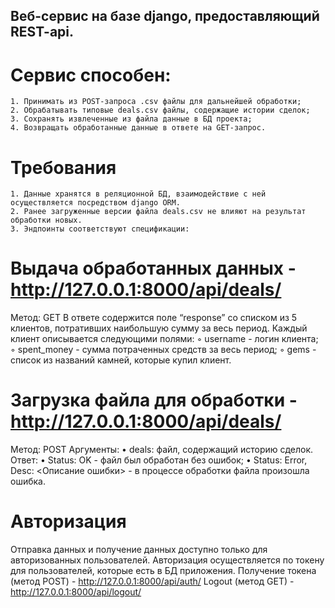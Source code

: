 ## Веб-сервис на базе django, предоставляющий REST-api.

# Сервис способен:
    1. Принимать из POST-запроса .csv файлы для дальнейшей обработки;
    2. Обрабатывать типовые deals.csv файлы, содержащие истории сделок;
    3. Сохранять извлеченные из файла данные в БД проекта;
    4. Возвращать обработанные данные в ответе на GET-запрос.

# Требования
    1. Данные хранятся в реляционной БД, взаимодействие с ней осуществляется посредством django ORM.
    2. Ранее загруженные версии файла deals.csv не влияют на результат обработки новых.
    3. Эндпоинты соответствуют спецификации:

# Выдача обработанных данных - http://127.0.0.1:8000/api/deals/
Метод: GET
    В ответе содержится поле “response” со списком из 5 клиентов, потративших наибольшую сумму за весь период.
    Каждый клиент описывается следующими полями:
    ◦ username - логин клиента;
    ◦ spent_money - сумма потраченных средств за весь период;
    ◦ gems - список из названий камней, которые купил клиент.

# Загрузка файла для обработки - http://127.0.0.1:8000/api/deals/
Метод: POST
Аргументы:
    • deals: файл, содержащий историю сделок.
Ответ:
    • Status: OK - файл был обработан без ошибок;
    • Status: Error, Desc: <Описание ошибки> - в процессе обработки файла произошла ошибка.

# Авторизация
Отправка данных и получение данных доступно только для авторизованных пользователей.
Авторизация осуществляется по токену для пользователей, которые есть в БД приложения.
Получение токена (метод POST) - http://127.0.0.1:8000/api/auth/
Logout (метод GET) - http://127.0.0.1:8000/api/logout/
